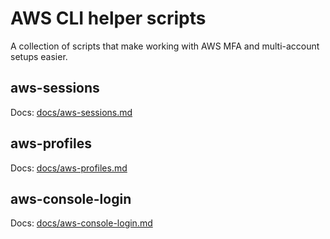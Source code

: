 # AWS CLI helper scripts

A collection of scripts that make working with AWS MFA and multi-account setups
easier.


## aws-sessions

Docs: [docs/aws-sessions.md](docs/aws-sessions.md.)


## aws-profiles

Docs: [docs/aws-profiles.md](docs/aws-profiles.md)

## aws-console-login

Docs: [docs/aws-console-login.md](docs/aws-console-login.md)

